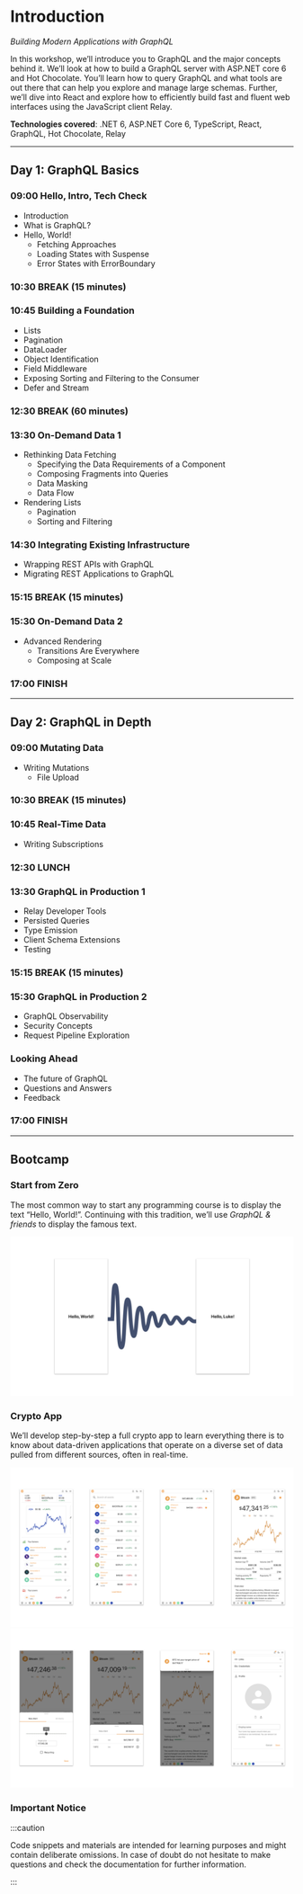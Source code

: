 # Introduction

_Building Modern Applications with GraphQL_

In this workshop, we’ll introduce you to GraphQL and the major concepts behind it. We’ll look at how to build a GraphQL server with ASP.NET core 6 and Hot Chocolate. You’ll learn how to query GraphQL and what tools are out there that can help you explore and manage large schemas. Further, we’ll dive into React and explore how to efficiently build fast and fluent web interfaces using the JavaScript client Relay.

**Technologies covered**: .NET 6, ASP.NET Core 6, TypeScript, React, GraphQL, Hot Chocolate, Relay

---

## Day 1: GraphQL Basics

### 09:00 Hello, Intro, Tech Check

- Introduction
- What is GraphQL?
- Hello, World!
  - Fetching Approaches
  - Loading States with Suspense
  - Error States with ErrorBoundary

### 10:30 BREAK (15 minutes)

### 10:45 Building a Foundation

- Lists
- Pagination
- DataLoader
- Object Identification
- Field Middleware
- Exposing Sorting and Filtering to the Consumer
- Defer and Stream

### 12:30 BREAK (60 minutes)

### 13:30 On-Demand Data 1

- Rethinking Data Fetching
  - Specifying the Data Requirements of a Component
  - Composing Fragments into Queries
  - Data Masking
  - Data Flow
- Rendering Lists
  - Pagination
  - Sorting and Filtering

### 14:30 Integrating Existing Infrastructure

- Wrapping REST APIs with GraphQL
- Migrating REST Applications to GraphQL

### 15:15 BREAK (15 minutes)

### 15:30 On-Demand Data 2

- Advanced Rendering
  - Transitions Are Everywhere
  - Composing at Scale

### 17:00 FINISH

---

## Day 2: GraphQL in Depth

### 09:00 Mutating Data

- Writing Mutations
  - File Upload

### 10:30 BREAK (15 minutes)

### 10:45 Real-Time Data

- Writing Subscriptions

### 12:30 LUNCH

### 13:30 GraphQL in Production 1

- Relay Developer Tools
- Persisted Queries
- Type Emission
- Client Schema Extensions
- Testing

### 15:15 BREAK (15 minutes)

### 15:30 GraphQL in Production 2

- GraphQL Observability
- Security Concepts
- Request Pipeline Exploration

### Looking Ahead

- The future of GraphQL
- Questions and Answers
- Feedback

### 17:00 FINISH

---

## Bootcamp

### Start from Zero

The most common way to start any programming course is to display the text “Hello, World!”. Continuing with this tradition, we’ll use _GraphQL & friends_ to display the famous text.

![Start from Zero](images/bootcamp1.png)

### Crypto App

We’ll develop step-by-step a full crypto app to learn everything there is to know about data-driven applications that operate on a diverse set of data pulled from different sources, often in real-time.

![Crypto App](images/bootcamp2.png)
![Crypto App](images/bootcamp3.png)

### Important Notice

:::caution

Code snippets and materials are intended for learning purposes and might contain deliberate omissions. In case of doubt do not hesitate to make questions and check the documentation for further information.

:::
